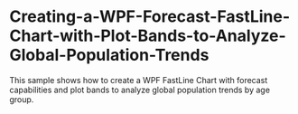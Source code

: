 # Creating-a-WPF-Forecast-FastLine-Chart-with-Plot-Bands-to-Analyze-Global-Population-Trends
This sample shows how to create a WPF FastLine Chart with forecast capabilities and plot bands to analyze global population trends by age group.
